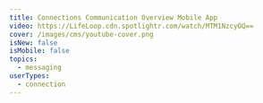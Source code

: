 ```yaml
---
title: Connections Communication Overview Mobile App
video: https://LifeLoop.cdn.spotlightr.com/watch/MTM1NzcyOQ==
cover: /images/cms/youtube-cover.png
isNew: false
isMobile: false
topics:
  - messaging
userTypes:
  - connection
---
```

